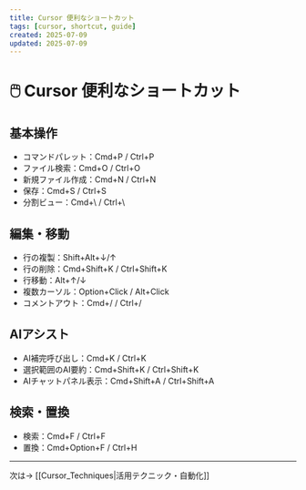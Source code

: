 ```yaml
---
title: Cursor 便利なショートカット
tags: [cursor, shortcut, guide]
created: 2025-07-09
updated: 2025-07-09
---
```


# 🖱️ Cursor 便利なショートカット

## 基本操作
- コマンドパレット：Cmd+P / Ctrl+P
- ファイル検索：Cmd+O / Ctrl+O
- 新規ファイル作成：Cmd+N / Ctrl+N
- 保存：Cmd+S / Ctrl+S
- 分割ビュー：Cmd+\ / Ctrl+\

## 編集・移動
- 行の複製：Shift+Alt+↓/↑
- 行の削除：Cmd+Shift+K / Ctrl+Shift+K
- 行移動：Alt+↑/↓
- 複数カーソル：Option+Click / Alt+Click
- コメントアウト：Cmd+/ / Ctrl+/

## AIアシスト
- AI補完呼び出し：Cmd+K / Ctrl+K
- 選択範囲のAI要約：Cmd+Shift+K / Ctrl+Shift+K
- AIチャットパネル表示：Cmd+Shift+A / Ctrl+Shift+A

## 検索・置換
- 検索：Cmd+F / Ctrl+F
- 置換：Cmd+Option+F / Ctrl+H

---
次は→ [[Cursor_Techniques|活用テクニック・自動化]] 